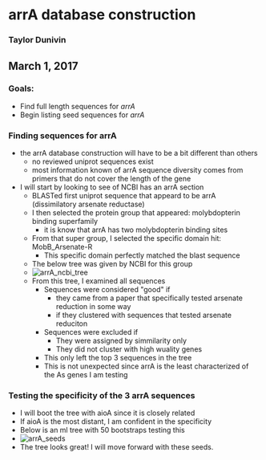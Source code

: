 # arrA database construction
### Taylor Dunivin
## March 1, 2017
### Goals: 
* Find full length sequences for *arrA*
* Begin listing seed sequences for *arrA*

### Finding sequences for arrA
* the arrA database construction will have to be a bit different than others
  * no reviewed uniprot sequences exist
  * most information known of arrA sequence diversity comes from primers that do not cover the length of the gene
* I will start by looking to see of NCBI has an arrA section
  * BLASTed first uniprot sequence that appeard to be arrA (dissimilatory arsenate reductase) 
  * I then selected the protein group that appeared: molybdopterin binding superfamily
    * it is know that arrA has two molybdopterin binding sites
  * From that super group, I selected the specific domain hit: MobB_Arsenate-R
    * This specific domain perfectly matched the blast sequence
  * The below tree was given by NCBI for this group
  * ![arrA_ncbi_tree](https://github.com/ShadeLab/meta_arsenic/blob/master/database_construction/images/arra_ncbi.gif)
  * From this tree, I examined all sequences
    * Sequences were considered "good" if 
      * they came from a paper that specifically tested arsenate reduction in some way
      * if they clustered with sequences that tested arsenate reduciton
    * Sequences were excluded if
      * They were assigned by simmilarity only
      * They did not cluster with high wuality genes
    * This only left the top 3 sequences in the tree
    * This is not unexpected since arrA is the least characterized of the As genes I am testing
    
### Testing the specificity of the 3 arrA sequences
* I will boot the tree with aioA since it is closely related
* If aioA is the most distant, I am confident in the specificity
* Below is an ml tree with 50 bootstraps testing this
* ![arrA_seeds](https://github.com/ShadeLab/meta_arsenic/blob/master/database_construction/images/arrA_boot.png)
* The tree looks great! I will move forward with these seeds. 
